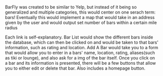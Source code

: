 BarFly was created to be similar to Yelp, but instead of it being so generalized and multiple categories, this would center on one serach term: bars!
Eventually this would implement a map that would take in an address given by the user and would output set number of bars within a certain mile radius

Each link is self-explanatory.
Bar List would show the different bars inside the database, which can then be clicked on and would be taken to that bars' information, such as rating and location. 
Add A Bar would take you to a form that would allow you to enter in a bars' name, location, rating, aliases(such as tiki or lounge), and also ask for a img of the bar itself.
Once you click on a bar and its information is presented, there will be a few buttons that allow you to either edit or delete that bar. Also includes a homepage button.